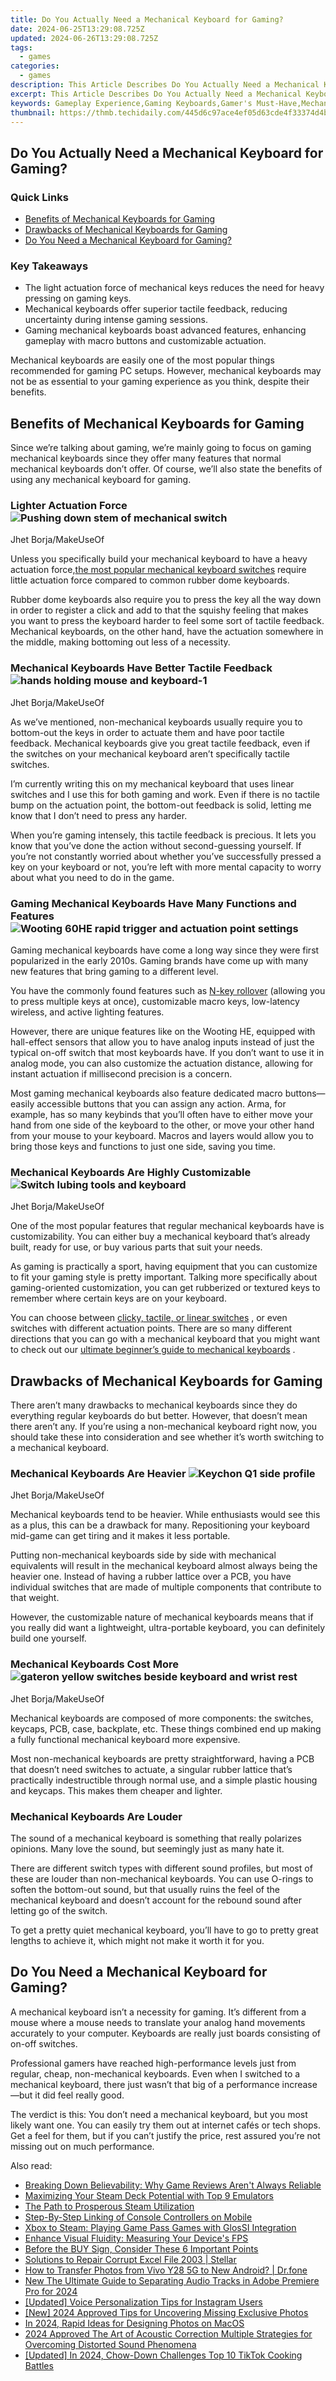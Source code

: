 ```yaml
---
title: Do You Actually Need a Mechanical Keyboard for Gaming?
date: 2024-06-25T13:29:08.725Z
updated: 2024-06-26T13:29:08.725Z
tags:
  - games
categories:
  - games
description: This Article Describes Do You Actually Need a Mechanical Keyboard for Gaming?
excerpt: This Article Describes Do You Actually Need a Mechanical Keyboard for Gaming?
keywords: Gameplay Experience,Gaming Keyboards,Gamer's Must-Have,Mechanical Keyboard Advantages,MKB for Gamers? Pros/Cons,Necessity of Mechanical Keys in Gaming,MKB vs Regular Keyboards
thumbnail: https://thmb.techidaily.com/445d6c97ace4ef05d63cde4f33374d4b0783e76d1e91d61e1ddb527be75674b2.jpg
---
```


## Do You Actually Need a Mechanical Keyboard for Gaming?

### Quick Links

* [Benefits of Mechanical Keyboards for Gaming](#benefits-of-mechanical-keyboards-for-gaming)
* [Drawbacks of Mechanical Keyboards for Gaming](#drawbacks-of-mechanical-keyboards-for-gaming)
* [Do You Need a Mechanical Keyboard for Gaming?](#do-you-need-a-mechanical-keyboard-for-gaming)

### Key Takeaways

* The light actuation force of mechanical keys reduces the need for heavy pressing on gaming keys.
* Mechanical keyboards offer superior tactile feedback, reducing uncertainty during intense gaming sessions.
* Gaming mechanical keyboards boast advanced features, enhancing gameplay with macro buttons and customizable actuation.

 Mechanical keyboards are easily one of the most popular things recommended for gaming PC setups. However, mechanical keyboards may not be as essential to your gaming experience as you think, despite their benefits.

## Benefits of Mechanical Keyboards for Gaming

 Since we’re talking about gaming, we’re mainly going to focus on gaming mechanical keyboards since they offer many features that normal mechanical keyboards don’t offer. Of course, we’ll also state the benefits of using any mechanical keyboard for gaming.

### Lighter Actuation Force ![Pushing down stem of mechanical switch](https://static1.makeuseofimages.com/wordpress/wp-content/uploads/2023/02/pushing-down-stem-of-mechanical-switch.jpg)

Jhet Borja/MakeUseOf

 Unless you specifically build your mechanical keyboard to have a heavy actuation force,[the most popular mechanical keyboard switches](https://www.makeuseof.com/most-popular-mechanical-keyboard-switches-how-they-impact-gaming/) require little actuation force compared to common rubber dome keyboards.

 Rubber dome keyboards also require you to press the key all the way down in order to register a click and add to that the squishy feeling that makes you want to press the keyboard harder to feel some sort of tactile feedback. Mechanical keyboards, on the other hand, have the actuation somewhere in the middle, making bottoming out less of a necessity.

### Mechanical Keyboards Have Better Tactile Feedback ![hands holding mouse and keyboard-1](https://static1.makeuseofimages.com/wordpress/wp-content/uploads/wm/2023/05/hands-holding-mouse-and-keyboard-1.JPG)

Jhet Borja/MakeUseOf

 As we’ve mentioned, non-mechanical keyboards usually require you to bottom-out the keys in order to actuate them and have poor tactile feedback. Mechanical keyboards give you great tactile feedback, even if the switches on your mechanical keyboard aren’t specifically tactile switches.

 I’m currently writing this on my mechanical keyboard that uses linear switches and I use this for both gaming and work. Even if there is no tactile bump on the actuation point, the bottom-out feedback is solid, letting me know that I don’t need to press any harder.

 When you’re gaming intensely, this tactile feedback is precious. It lets you know that you’ve done the action without second-guessing yourself. If you’re not constantly worried about whether you’ve successfully pressed a key on your keyboard or not, you’re left with more mental capacity to worry about what you need to do in the game.

### Gaming Mechanical Keyboards Have Many Functions and Features ![Wooting 60HE rapid trigger and actuation point settings](https://static1.makeuseofimages.com/wordpress/wp-content/uploads/2024/05/wooting-60he-rapid-trigger-and-actuation-point-settings.png)

 Gaming mechanical keyboards have come a long way since they were first popularized in the early 2010s. Gaming brands have come up with many new features that bring gaming to a different level.

 You have the commonly found features such as [N-key rollover](https://www.makeuseof.com/what-is-n-key-rollover-mechanical-keyboards/) (allowing you to press multiple keys at once), customizable macro keys, low-latency wireless, and active lighting features.

 However, there are unique features like on the Wooting HE, equipped with hall-effect sensors that allow you to have analog inputs instead of just the typical on-off switch that most keyboards have. If you don’t want to use it in analog mode, you can also customize the actuation distance, allowing for instant actuation if millisecond precision is a concern.

 Most gaming mechanical keyboards also feature dedicated macro buttons—easily accessible buttons that you can assign any action. Arma, for example, has so many keybinds that you’ll often have to either move your hand from one side of the keyboard to the other, or move your other hand from your mouse to your keyboard. Macros and layers would allow you to bring those keys and functions to just one side, saving you time.

### Mechanical Keyboards Are Highly Customizable ![Switch lubing tools and keyboard](https://static1.makeuseofimages.com/wordpress/wp-content/uploads/2023/02/switch-lubing-tools-and-keyboard.JPG)

Jhet Borja/MakeUseOf

 One of the most popular features that regular mechanical keyboards have is customizability. You can either buy a mechanical keyboard that’s already built, ready for use, or buy various parts that suit your needs.

 As gaming is practically a sport, having equipment that you can customize to fit your gaming style is pretty important. Talking more specifically about gaming-oriented customization, you can get rubberized or textured keys to remember where certain keys are on your keyboard.

 You can choose between [clicky, tactile, or linear switches](https://www.makeuseof.com/linear-vs-tactile-vs-clicky-switches-whats-the-difference/) , or even switches with different actuation points. There are so many different directions that you can go with a mechanical keyboard that you might want to check out our [ultimate beginner’s guide to mechanical keyboards](https://www.makeuseof.com/beginner-custom-mechanical-keyboard-guide/) .

## Drawbacks of Mechanical Keyboards for Gaming

 There aren’t many drawbacks to mechanical keyboards since they do everything regular keyboards do but better. However, that doesn’t mean there aren’t any. If you’re using a non-mechanical keyboard right now, you should take these into consideration and see whether it’s worth switching to a mechanical keyboard.

### Mechanical Keyboards Are Heavier ![Keychon Q1 side profile](https://static1.makeuseofimages.com/wordpress/wp-content/uploads/wm/2024/05/keychon-q1-side-profile.JPG)

Jhet Borja/MakeUseOf

 Mechanical keyboards tend to be heavier. While enthusiasts would see this as a plus, this can be a drawback for many. Repositioning your keyboard mid-game can get tiring and it makes it less portable.

 Putting non-mechanical keyboards side by side with mechanical equivalents will result in the mechanical keyboard almost always being the heavier one. Instead of having a rubber lattice over a PCB, you have individual switches that are made of multiple components that contribute to that weight.

 However, the customizable nature of mechanical keyboards means that if you really did want a lightweight, ultra-portable keyboard, you can definitely build one yourself.

### Mechanical Keyboards Cost More ![gateron yellow switches beside keyboard and wrist rest](https://static1.makeuseofimages.com/wordpress/wp-content/uploads/2023/03/gateron-yellow-switches-beside-keyboard-and-wrist-rest-1.JPG)

Jhet Borja/MakeUseOf

 Mechanical keyboards are composed of more components: the switches, keycaps, PCB, case, backplate, etc. These things combined end up making a fully functional mechanical keyboard more expensive.

 Most non-mechanical keyboards are pretty straightforward, having a PCB that doesn’t need switches to actuate, a singular rubber lattice that’s practically indestructible through normal use, and a simple plastic housing and keycaps. This makes them cheaper and lighter.

### Mechanical Keyboards Are Louder

 The sound of a mechanical keyboard is something that really polarizes opinions. Many love the sound, but seemingly just as many hate it.

 There are different switch types with different sound profiles, but most of these are louder than non-mechanical keyboards. You can use O-rings to soften the bottom-out sound, but that usually ruins the feel of the mechanical keyboard and doesn’t account for the rebound sound after letting go of the switch.

 To get a pretty quiet mechanical keyboard, you’ll have to go to pretty great lengths to achieve it, which might not make it worth it for you.

## Do You Need a Mechanical Keyboard for Gaming?

 A mechanical keyboard isn’t a necessity for gaming. It’s different from a mouse where a mouse needs to translate your analog hand movements accurately to your computer. Keyboards are really just boards consisting of on-off switches.

 Professional gamers have reached high-performance levels just from regular, cheap, non-mechanical keyboards. Even when I switched to a mechanical keyboard, there just wasn’t that big of a performance increase—but it did feel really good.

 The verdict is this: You don’t need a mechanical keyboard, but you most likely want one. You can easily try them out at internet cafés or tech shops. Get a feel for them, but if you can’t justify the price, rest assured you’re not missing out on much performance.


<ins class="adsbygoogle"
     style="display:block"
     data-ad-format="autorelaxed"
     data-ad-client="ca-pub-7571918770474297"
     data-ad-slot="1223367746"></ins>



<ins class="adsbygoogle"
     style="display:block"
     data-ad-client="ca-pub-7571918770474297"
     data-ad-slot="8358498916"
     data-ad-format="auto"
     data-full-width-responsive="true"></ins>

<span class="atpl-alsoreadstyle">Also read:</span>
<div><ul>
<li><a href="https://games-able.techidaily.com/breaking-down-believability-why-game-reviews-arent-always-reliable/"><u>Breaking Down Believability: Why Game Reviews Aren't Always Reliable</u></a></li>
<li><a href="https://games-able.techidaily.com/maximizing-your-steam-deck-potential-with-top-9-emulators/"><u>Maximizing Your Steam Deck Potential with Top 9 Emulators</u></a></li>
<li><a href="https://games-able.techidaily.com/the-path-to-prosperous-steam-utilization/"><u>The Path to Prosperous Steam Utilization</u></a></li>
<li><a href="https://games-able.techidaily.com/step-by-step-linking-of-console-controllers-on-mobile/"><u>Step-By-Step Linking of Console Controllers on Mobile</u></a></li>
<li><a href="https://games-able.techidaily.com/xbox-to-steam-playing-game-pass-games-with-glossi-integration/"><u>Xbox to Steam: Playing Game Pass Games with GlosSI Integration</u></a></li>
<li><a href="https://games-able.techidaily.com/enhance-visual-fluidity-measuring-your-devices-fps/"><u>Enhance Visual Fluidity: Measuring Your Device's FPS</u></a></li>
<li><a href="https://games-able.techidaily.com/before-the-buy-sign-consider-these-6-important-points/"><u>Before the BUY Sign, Consider These 6 Important Points</u></a></li>
<li><a href="https://techidaily.com/solutions-to-repair-corrupt-excel-file-2003-stellar-by-stellar-guide/"><u>Solutions to Repair Corrupt Excel File 2003 | Stellar</u></a></li>
<li><a href="https://android-transfer.techidaily.com/how-to-transfer-photos-from-vivo-y28-5g-to-new-android-drfone-by-drfone-transfer-from-android-transfer-from-android/"><u>How to Transfer Photos from Vivo Y28 5G to New Android? | Dr.fone</u></a></li>
<li><a href="https://audio-shaping.techidaily.com/new-the-ultimate-guide-to-separating-audio-tracks-in-adobe-premiere-pro-for-2024/"><u>New The Ultimate Guide to Separating Audio Tracks in Adobe Premiere Pro for 2024</u></a></li>
<li><a href="https://instagram-videos.techidaily.com/updated-voice-personalization-tips-for-instagram-users/"><u>[Updated] Voice Personalization Tips for Instagram Users</u></a></li>
<li><a href="https://snapchat-videos.techidaily.com/new-2024-approved-tips-for-uncovering-missing-exclusive-photos/"><u>[New] 2024 Approved  Tips for Uncovering Missing Exclusive Photos</u></a></li>
<li><a href="https://extra-approaches.techidaily.com/in-2024-rapid-ideas-for-designing-photos-on-macos/"><u>In 2024, Rapid Ideas for Designing Photos on MacOS</u></a></li>
<li><a href="https://audio-shaping.techidaily.com/2024-approved-the-art-of-acoustic-correction-multiple-strategies-for-overcoming-distorted-sound-phenomena/"><u>2024 Approved The Art of Acoustic Correction Multiple Strategies for Overcoming Distorted Sound Phenomena</u></a></li>
<li><a href="https://tiktok-video-recordings.techidaily.com/updated-in-2024-chow-down-challenges-top-10-tiktok-cooking-battles/"><u>[Updated] In 2024, Chow-Down Challenges  Top 10 TikTok Cooking Battles</u></a></li>
</ul></div>
